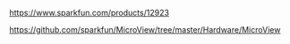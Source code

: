https://www.sparkfun.com/products/12923

https://github.com/sparkfun/MicroView/tree/master/Hardware/MicroView
